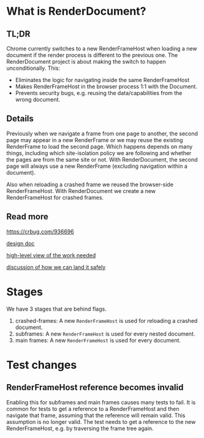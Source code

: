 # What is RenderDocument?

## TL;DR

Chrome currently switches to a new RenderFrameHost
when loading a new document
if the render process is different to the  previous one.
The RenderDocument project is about making the switch to happen unconditionally.
This:

* Eliminates the logic for navigating inside the same RenderFrameHost
* Makes RenderFrameHost in the browser process 1:1 with the Document.
* Prevents security bugs,
  e.g. reusing the data/capabilities from the wrong document.

## Details

Previously when we navigate a frame from one page to another,
the second page may appear in a new RenderFrame
or we may reuse the existing RenderFrame to load the second page.
Which happens depends on many things,
including which site-isolation policy we are following
and whether the pages are from the same site or not.
With RenderDocument,
the second page will always use a new RenderFrame
(excluding navigation within a document).

Also when reloading a crashed frame
we reused the browser-side RenderFrameHost.
With RenderDocument we create a new RenderFrameHost
for crashed frames.

## Read more

https://crbug.com/936696

[design doc](https://docs.google.com/document/d/1C2VKkFRSc0kdmqjKan1G4NlNlxWZqE4Wam41FNMgnmA)

[high-level view of the work needed](https://docs.google.com/document/d/1UzVOmTj2IJ0ecz7CZicTK6ow2rr9wgLTGfY5hjyLmT4)

[discussion of how we can land it safely](https://docs.google.com/document/d/1ZHWWEYT1L5Zgh2lpC7DHXXZjKcptI877KKOqjqxE2Ns)

# Stages

We have 3 stages that are behind flags.

1. crashed-frames:
  A new `RenderFrameHost` is used for reloading a crashed document.
2. subframes:
  A new `RenderFrameHost` is used for every nested document.
3. main frames:
  A new `RenderFrameHost` is used for every document.

# Test changes

## RenderFrameHost reference becomes invalid

Enabling this for subframes and main frames causes many tests to fail.
It is common for tests to get a reference to a RenderFrameHost
and then navigate that frame,
assuming that the reference will remain valid.
This assumption is no longer valid.
The test needs to get a reference to the new RenderFrameHost,
e.g. by traversing the frame tree again.
